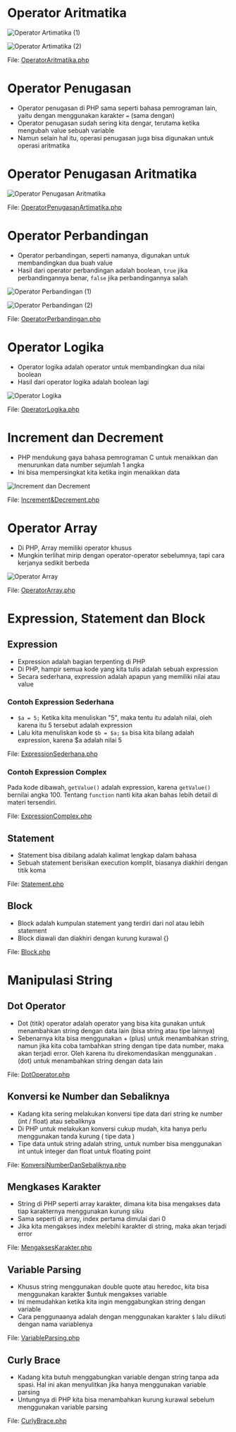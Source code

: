 # Operator Aritmatika

![Operator Artimatika (1)](/06%20-%20Operator/Picture%201.PNG "Operator Artimatika (1)")

![Operator Artimatika (2)](/06%20-%20Operator/Picture%202.PNG "Operator Artimatika (2)")

File: [OperatorAritmatika.php](/06%20-%20Operator/OperatorAritmatika.php)

# Operator Penugasan

- Operator penugasan di PHP sama seperti bahasa pemrograman lain, yaitu dengan menggunakan karakter `=` (sama dengan)
- Operator penugasan sudah sering kita dengar, terutama ketika mengubah value sebuah variable
- Namun selain hal itu, operasi penugasan juga bisa digunakan untuk operasi aritmatika

# Operator Penugasan Aritmatika

![Operator Penugasan Aritmatika](/06%20-%20Operator/Picture%203.PNG "Operator Penugasan Aritmatika")

File: [OperatorPenugasanArtimatika.php](/06%20-%20Operator/OperatorPenugasanAritmatika.php)

# Operator Perbandingan

- Operator perbandingan, seperti namanya, digunakan untuk membandingkan dua buah value
- Hasil dari operator perbandingan adalah boolean, `true` jika perbandingannya benar, `false` jika perbandingannya salah

![Operator Perbandingan (1)](/06%20-%20Operator/Picture%204.PNG "Operator Perbandingan (1)")

![Operator Perbandingan (2)](/06%20-%20Operator/Picture%205.PNG "Operator Perbandingan (2)")

File: [OperatorPerbandingan.php](/06%20-%20Operator/OperatorPerbandingan.php)

# Operator Logika

- Operator logika adalah operator untuk membandingkan dua nilai boolean
- Hasil dari operator logika adalah boolean lagi

![Operator Logika](/06%20-%20Operator/Picture%206.PNG "Operator Logika")

File: [OperatorLogika.php](/06%20-%20Operator/OperatorLogika.php)

# Increment dan Decrement

- PHP mendukung gaya bahasa pemrograman C untuk menaikkan dan menurunkan data number sejumlah 1 angka
- Ini bisa mempersingkat kita ketika ingin menaikkan data

![Increment dan Decrement](/06%20-%20Operator/Picture%207.PNG "Increment dan Decrement")

File: [Increment&Decrement.php](/06%20-%20Operator/IncrementAndDecrement.php)

# Operator Array

- Di PHP, Array memiliki operator khusus
- Mungkin terlihat mirip dengan operator-operator sebelumnya, tapi cara kerjanya sedikit berbeda

![Operator Array](/06%20-%20Operator/Picture%208.PNG "Operator Array")

File: [OperatorArray.php](/06%20-%20Operator/OperatorArray.php)

# Expression, Statement dan Block

## Expression

- Expression adalah bagian terpenting di PHP
- Di PHP, hampir semua kode yang kita tulis adalah sebuah expression
- Secara sederhana, expression adalah apapun yang memiliki nilai atau value

### Contoh Expression Sederhana

- `$a = 5;` Ketika kita menuliskan "5", maka tentu itu adalah nilai, oleh karena itu 5 tersebut adalah expression
- Lalu kita menuliskan kode `$b = $a;` `$a` bisa kita bilang adalah expression, karena $a adalah nilai 5

File: [ExpressionSederhana.php](/06%20-%20Operator/ExpressionSederhana.php)

### Contoh Expression Complex

Pada kode dibawah, `getValue()` adalah expression, karena `getValue()` bernilai angka 100. Tentang `function` nanti kita akan bahas lebih detail di materi tersendiri.


File: [ExpressionComplex.php](/06%20-%20Operator/ExpressionComplex.php)

## Statement

- Statement bisa dibilang adalah kalimat lengkap dalam bahasa
- Sebuah statement berisikan execution komplit, biasanya diakhiri dengan titik koma

File: [Statement.php](/06%20-%20Operator/Statement.php)

## Block

- Block adalah kumpulan statement yang terdiri dari nol atau lebih statement
- Block diawali dan diakhiri dengan kurung kurawal {}

File: [Block.php](/06%20-%20Operator/Block.php)

# Manipulasi String

## Dot Operator

- Dot (titik) operator adalah operator yang bisa kita gunakan untuk menambahkan string dengan data lain (bisa string atau tipe lainnya)
- Sebenarnya kita bisa menggunakan + (plus) untuk menambahkan string, namun jika kita coba tambahkan string dengan tipe data number, maka akan terjadi error. Oleh karena itu direkomendasikan menggunakan . (dot) untuk menambahkan string dengan data lain

File: [DotOperator.php](/06%20-%20Operator/DotOperator.php)

## Konversi ke Number dan Sebaliknya

- Kadang kita sering melakukan konversi tipe data dari string ke number (int / float) atau sebaliknya 
- Di PHP untuk melakukan konversi cukup mudah, kita hanya perlu menggunakan tanda kurung ( tipe data )
- Tipe data untuk string adalah string, untuk number bisa menggunakan int untuk integer dan float untuk floating point

File: [KonversiNumberDanSebaliknya.php](/06%20-%20Operator/KonversiNumberDanSebaliknya.php)

## Mengkases Karakter

- String di PHP seperti array karakter, dimana kita bisa mengakses data tiap karakternya menggunakan kurung siku
- Sama seperti di array, index pertama dimulai dari 0
- Jika kita mengakses index melebihi karakter di string, maka akan terjadi error

File: [MengaksesKarakter.php](/06%20-%20Operator/MengaksesKarakter.php)

## Variable Parsing

- Khusus string menggunakan double quote atau heredoc, kita bisa menggunakan karakter $untuk mengakses variable
- Ini memudahkan ketika kita ingin menggabungkan string dengan variable
- Cara penggunaanya adalah dengan menggunakan karakter `$` lalu diikuti dengan nama variablenya

File: [VariableParsing.php](/06%20-%20Operator/VariableParsing.php)

## Curly Brace

- Kadang kita butuh menggabungkan variable dengan string tanpa ada spasi. Hal ini akan menyulitkan jika hanya menggunakan variable parsing
- Untungnya di PHP kita bisa menambahkan kurung kurawal sebelum menggunakan variable parsing

File: [CurlyBrace.php](/06%20-%20Operator/CurlyBrace.php)

